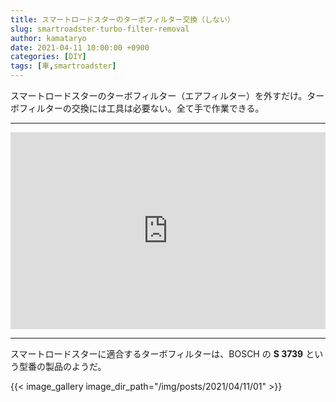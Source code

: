 ```yaml
---
title: スマートロードスターのターボフィルター交換（しない）
slug: smartroadster-turbo-filter-removal
author: kamataryo
date: 2021-04-11 10:00:00 +0900
categories: [DIY]
tags: [車,smartroadster]
---
```


スマートロードスターのターボフィルター（エアフィルター）を外すだけ。ターボフィルターの交換には工具は必要ない。全て手で作業できる。

---

<iframe width="100%" height="315" src="https://www.youtube.com/embed/ixyjatas_Ts" title="YouTube video player" frameborder="0" allow="accelerometer; autoplay; clipboard-write; encrypted-media; gyroscope; picture-in-picture" allowfullscreen></iframe>

---

スマートロードスターに適合するターボフィルターは、BOSCH の **S 3739** という型番の製品のようだ。

{{< image_gallery image_dir_path="/img/posts/2021/04/11/01" >}}
